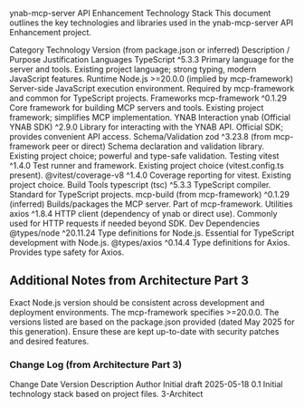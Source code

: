 ynab-mcp-server API Enhancement Technology Stack
This document outlines the key technologies and libraries used in the ynab-mcp-server API Enhancement project.

Category	Technology	Version (from package.json or inferred)	Description / Purpose	Justification
Languages	TypeScript	^5.3.3	Primary language for the server and tools.	Existing project language; strong typing, modern JavaScript features.
Runtime	Node.js	>=20.0.0 (implied by mcp-framework)	Server-side JavaScript execution environment.	Required by mcp-framework and common for TypeScript projects.
Frameworks	mcp-framework	^0.1.29	Core framework for building MCP servers and tools.	Existing project framework; simplifies MCP implementation.
YNAB Interaction	ynab (Official YNAB SDK)	^2.9.0	Library for interacting with the YNAB API.	Official SDK; provides convenient API access.
Schema/Validation	zod	^3.23.8 (from mcp-framework peer or direct)	Schema declaration and validation library.	Existing project choice; powerful and type-safe validation.
Testing	vitest	^1.4.0	Test runner and framework.	Existing project choice (vitest.config.ts present).
@vitest/coverage-v8	^1.4.0	Coverage reporting for vitest.	Existing project choice.
Build Tools	typescript (tsc)	^5.3.3	TypeScript compiler.	Standard for TypeScript projects.
mcp-build (from mcp-framework)	^0.1.29 (inferred)	Builds/packages the MCP server.	Part of mcp-framework.
Utilities	axios	^1.8.4	HTTP client (dependency of ynab or direct use).	Commonly used for HTTP requests if needed beyond SDK.
Dev Dependencies	@types/node	^20.11.24	Type definitions for Node.js.	Essential for TypeScript development with Node.js.
@types/axios	^0.14.4	Type definitions for Axios.	Provides type safety for Axios.

## Additional Notes from Architecture Part 3

Exact Node.js version should be consistent across development and deployment environments. The mcp-framework specifies >=20.0.0.
The versions listed are based on the package.json provided (dated May 2025 for this generation). Ensure these are kept up-to-date with security patches and desired features.

### Change Log (from Architecture Part 3)
Change	Date	Version	Description	Author
Initial draft	2025-05-18	0.1	Initial technology stack based on project files.	3-Architect